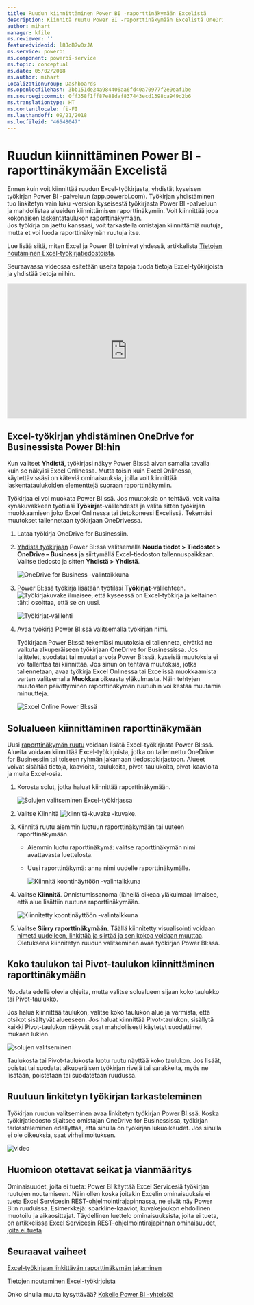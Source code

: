 ```yaml
---
title: Ruudun kiinnittäminen Power BI -raporttinäkymään Excelistä
description: Kiinnitä ruutu Power BI -raporttinäkymään Excelistä OneDrive for Businessissa. Alueiden, kaavioiden ja taulukoiden kiinnittäminen
author: mihart
manager: kfile
ms.reviewer: ''
featuredvideoid: l8JoB7w0zJA
ms.service: powerbi
ms.component: powerbi-service
ms.topic: conceptual
ms.date: 05/02/2018
ms.author: mihart
LocalizationGroup: Dashboards
ms.openlocfilehash: 3bb151de24a984406aa6fd40a70977f2e9eaf1be
ms.sourcegitcommit: 0ff358f1ff87e88daf837443ecd1398ca949d2b6
ms.translationtype: HT
ms.contentlocale: fi-FI
ms.lasthandoff: 09/21/2018
ms.locfileid: "46548047"
---
```

# <a name="pin-a-tile-to-a-power-bi-dashboard-from-excel"></a>Ruudun kiinnittäminen Power BI -raporttinäkymään Excelistä
Ennen kuin voit kiinnittää ruudun Excel-työkirjasta, yhdistät kyseisen työkirjan Power BI -palveluun (app.powerbi.com). Työkirjan yhdistäminen tuo linkitetyn vain luku -version kyseisestä työkirjasta Power BI -palveluun ja mahdollistaa alueiden kiinnittämisen raporttinäkymiin. Voit kiinnittää jopa kokonaisen laskentataulukon raporttinäkymään.  
Jos työkirja on jaettu kanssasi, voit tarkastella omistajan kiinnittämiä ruutuja, mutta et voi luoda raporttinäkymän ruutuja itse. 

Lue lisää siitä, miten Excel ja Power BI toimivat yhdessä, artikkelista [Tietojen noutaminen Excel-työkirjatiedostoista](http://go.microsoft.com/fwlink/?LinkID=521962).

Seuraavassa videossa esitetään useita tapoja tuoda tietoja Excel-työkirjoista ja yhdistää tietoja niihin.

<iframe width="560" height="315" src="https://www.youtube.com/embed/l8JoB7w0zJA" frameborder="0" allowfullscreen></iframe>

## <a name="connect-your-excel-workbook-from-onedrive-for-business-to-power-bi"></a>Excel-työkirjan yhdistäminen OneDrive for Businessista Power BI:hin
Kun valitset **Yhdistä**, työkirjasi näkyy Power BI:ssä aivan samalla tavalla kuin se näkyisi Excel Onlinessa. Mutta toisin kuin Excel Onlinessa, käytettävissäsi on käteviä ominaisuuksia, joilla voit kiinnittää laskentataulukoiden elementtejä suoraan raporttinäkymiin.

Työkirjaa ei voi muokata Power BI:ssä. Jos muutoksia on tehtävä, voit valita kynäkuvakkeen työtilasi **Työkirjat**-välilehdestä ja valita sitten työkirjan muokkaamisen joko Excel Onlinessa tai tietokoneesi Excelissä. Tekemäsi muutokset tallennetaan työkirjaan OneDrivessa.

1. Lataa työkirja OneDrive for Businessiin.

2. [Yhdistä työkirjaan](service-excel-workbook-files.md) Power BI:ssä valitsemalla **Nouda tiedot > Tiedostot > OneDrive – Business** ja siirtymällä Excel-tiedoston tallennuspaikkaan. Valitse tiedosto ja sitten **Yhdistä > Yhdistä**.

    ![OneDrive for Business -valintaikkuna](media/service-dashboard-pin-tile-from-excel/power-bi-connect.png)

3. Power BI:ssä työkirja lisätään työtilasi **Työkirjat**-välilehteen.  ![Työkirjakuvake](media/service-dashboard-pin-tile-from-excel/pbi_workbookicon.png) ilmaisee, että kyseessä on Excel-työkirja ja keltainen tähti osoittaa, että se on uusi.
    
    ![Työkirjat-välilehti](media/service-dashboard-pin-tile-from-excel/power-bi-workbooks.png)
4. Avaa työkirja Power BI:ssä valitsemalla työkirjan nimi.

    Työkirjaan Power BI:ssä tekemiäsi muutoksia ei tallenneta, eivätkä ne vaikuta alkuperäiseen työkirjaan OneDrive for Businessissa. Jos lajittelet, suodatat tai muutat arvoja Power BI:ssä, kyseisiä muutoksia ei voi tallentaa tai kiinnittää. Jos sinun on tehtävä muutoksia, jotka tallennetaan, avaa työkirja Excel Onlinessa tai Excelissä muokkaamista varten valitsemalla **Muokkaa** oikeasta yläkulmasta. Näin tehtyjen muutosten päivittyminen raporttinäkymän ruutuihin voi kestää muutamia minuutteja.
   
    ![Excel Online Power BI:ssä](media/service-dashboard-pin-tile-from-excel/power-bi-opened.png)

## <a name="pin-a-range-of-cells-to-a-dashboard"></a>Solualueen kiinnittäminen raporttinäkymään
Uusi [raporttinäkymän ruutu](consumer/end-user-tiles.md) voidaan lisätä Excel-työkirjasta Power BI:ssä. Alueita voidaan kiinnittää Excel-työkirjoista, jotka on tallennettu OneDrive for Businessiin tai toiseen ryhmän jakamaan tiedostokirjastoon. Alueet voivat sisältää tietoja, kaavioita, taulukoita, pivot-taulukoita, pivot-kaavioita ja muita Excel-osia.

1. Korosta solut, jotka haluat kiinnittää raporttinäkymään.
   
    ![Solujen valitseminen Excel-työkirjassa](media/service-dashboard-pin-tile-from-excel/pbi_selectrange.png)
2. Valitse Kiinnitä ![kiinnitä-kuvake](media/service-dashboard-pin-tile-from-excel/pbi_pintile_small.png) -kuvake. 
3. Kiinnitä ruutu aiemmin luotuun raporttinäkymään tai uuteen raporttinäkymään. 
   
   * Aiemmin luotu raporttinäkymä: valitse raporttinäkymän nimi avattavasta luettelosta.
   * Uusi raporttinäkymä: anna nimi uudelle raporttinäkymälle.
   
     ![Kiinnitä koontinäyttöön -valintaikkuna](media/service-dashboard-pin-tile-from-excel/pbi_dashdialog1.png)
4. Valitse **Kiinnitä**. Onnistumissanoma (lähellä oikeaa yläkulmaa) ilmaisee, että alue lisättiin ruutuna raporttinäkymään. 
   
    ![Kiinnitetty koontinäyttöön -valintaikkuna](media/service-dashboard-pin-tile-from-excel/power-bi-go-to-dashboard.png)
5. Valitse **Siirry raporttinäkymään**. Täällä kiinnitetty visualisointi voidaan [nimetä uudelleen, linkittää ja siirtää ja sen kokoa voidaan muuttaa](service-dashboard-edit-tile.md). Oletuksena kiinnitetyn ruudun valitseminen avaa työkirjan Power BI:ssä.

## <a name="pin-an-entire-table-or-pivottable-to-a-dashboard"></a>Koko taulukon tai Pivot-taulukon kiinnittäminen raporttinäkymään
Noudata edellä olevia ohjeita, mutta valitse solualueen sijaan koko taulukko tai Pivot-taulukko.

Jos halua kiinnittää taulukon, valitse koko taulukon alue ja varmista, että otsikot sisältyvät alueeseen.  Jos haluat kiinnittää Pivot-taulukon, sisällytä kaikki Pivot-taulukon näkyvät osat mahdollisesti käytetyt suodattimet mukaan lukien.

 ![solujen valitseminen](media/service-dashboard-pin-tile-from-excel/pbi_selecttable.png)

Taulukosta tai Pivot-taulukosta luotu ruutu näyttää koko taulukon.  Jos lisäät, poistat tai suodatat alkuperäisen työkirjan rivejä tai sarakkeita, myös ne lisätään, poistetaan tai suodatetaan ruudussa.

## <a name="view-the-workbook-linked-to-the-tile"></a>Ruutuun linkitetyn työkirjan tarkasteleminen
Työkirjan ruudun valitseminen avaa linkitetyn työkirjan Power BI:ssä. Koska työkirjatiedosto sijaitsee omistajan OneDrive for Businessissa, työkirjan tarkasteleminen edellyttää, että sinulla on työkirjan lukuoikeudet. Jos sinulla ei ole oikeuksia, saat virheilmoituksen.  

 ![video](media/service-dashboard-pin-tile-from-excel/pin-from-excel.gif)

## <a name="considerations-and-troubleshooting"></a>Huomioon otettavat seikat ja vianmääritys
Ominaisuudet, joita ei tueta: Power BI käyttää Excel Servicesiä työkirjan ruutujen noutamiseen. Näin ollen koska joitakin Excelin ominaisuuksia ei tueta Excel Servicesin REST-ohjelmointirajapinnassa, ne eivät näy Power BI:n ruuduissa. Esimerkkejä: sparkline-kaaviot, kuvakejoukon ehdollinen muotoilu ja aikaosittajat. Täydellinen luettelo ominaisuuksista, joita ei tueta, on artikkelissa [Excel Servicesin REST-ohjelmointirajapinnan ominaisuudet, joita ei tueta](http://msdn.microsoft.com/library/office/ff394477.aspx)

## <a name="next-steps"></a>Seuraavat vaiheet
[Excel-työkirjaan linkittävän raporttinäkymän jakaminen](service-share-dashboard-that-links-to-excel-onedrive.md)

[Tietojen noutaminen Excel-työkirjoista](service-excel-workbook-files.md)

Onko sinulla muuta kysyttävää? [Kokeile Power BI -yhteisöä](http://community.powerbi.com/)


